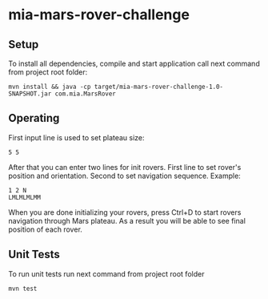 # mia-mars-rover-challenge

## Setup
To install all dependencies, compile and start application call next command from project root folder:
```shell
mvn install && java -cp target/mia-mars-rover-challenge-1.0-SNAPSHOT.jar com.mia.MarsRover
```

## Operating
First input line is used to set plateau size:
```shell
5 5
```

After that you can enter two lines for init rovers. First line to set rover's position and orientation. Second to set navigation sequence. 
Example:
```shell
1 2 N
LMLMLMLMM
```

When you are done initializing your rovers, press Ctrl+D to start rovers navigation through Mars plateau.
As a result you will be able to see final position of each rover.

## Unit Tests
To run unit tests run next command from project root folder
```shell
mvn test
```